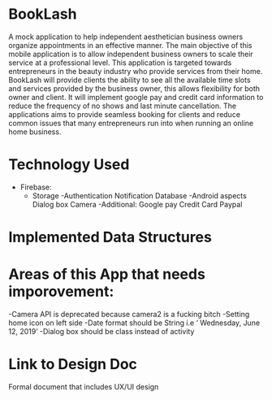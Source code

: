 # BookLash
A mock application to help independent aesthetician business owners organize appointments in an effective manner. The main objective of this mobile application is to allow independent business owners to scale their service at a professional level. This application is targeted towards entrepreneurs in the beauty industry who provide services from their home. 
BookLash will provide clients the ability to see all the available time slots and services provided by the business owner, this allows flexibility for both owner and client. It will implement google pay and credit card information  to reduce  the frequency of no shows and last minute cancellation. The applications aims to provide seamless booking for clients and reduce common issues that many entrepreneurs run into when running an online home business. 


# Technology Used 
- Firebase: 
  - Storage
-Authentication 
  Notification 
  Database 
-Android aspects 
  Dialog box
  Camera 
-Additional:
  Google pay 
  Credit Card
  Paypal 

# Implemented Data Structures

# Areas of this App that needs imporovement:
-Camera API is deprecated because camera2 is a fucking bitch
-Setting home icon on left side 
-Date format should be String i.e ‘ Wednesday, June 12, 2019’
-Dialog box should be class instead of activity 

# Link to Design Doc 
Formal document that includes UX/UI design 
